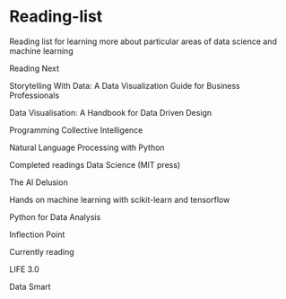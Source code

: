 # Reading-list
Reading list for learning more about particular areas of data science and machine learning 

Reading Next

Storytelling With Data: A Data Visualization Guide for Business Professionals 

Data Visualisation: A Handbook for Data Driven Design

Programming Collective Intelligence

Natural Language Processing with Python

Completed readings
Data Science (MIT press) 

The AI Delusion

Hands on machine learning with scikit-learn and tensorflow

Python for Data Analysis

Inflection Point

Currently reading

LIFE 3.0 

Data Smart
